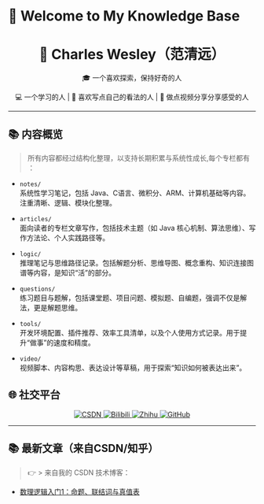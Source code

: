 

<!--
**CharlesWesley-S/CharlesWesley-S** is a ✨ _special_ ✨ repository because its `README.md` (this file) appears on your GitHub profile.

Here are some ideas to get you started:

- 👯 I’m looking to collaborate on ...
- 🤔 I’m looking for help with ...
- 💬 Ask me about ...
- 📫 How to reach me: ...
- 😄 Pronouns: ...
- ⚡ Fun fact: ...
-->
# 👋 Welcome to My Knowledge Base

<h1 align="center">👋 Charles Wesley（范清远）</h1>
<p align="center">🎓 一个喜欢探索，保持好奇的人</p>
<p align="center">💻 一个学习的人 | 🔬 喜欢写点自己的看法的人 | 🎥 做点视频分享分享感受的人 </p>

---
## 📚 内容概览

> 所有内容都经过结构化整理，以支持长期积累与系统性成长,每个专栏都有 ：

- `notes/`  
  系统性学习笔记，包括 Java、C语言、微积分、ARM、计算机基础等内容。注重清晰、逻辑、模块化整理。

- `articles/`  
  面向读者的专栏文章写作，包括技术主题（如 Java 核心机制、算法思维）、写作方法论、个人实践路径等。

- `logic/`  
  推理笔记与思维路径记录。包括解题分析、思维导图、概念重构、知识连接图谱等内容，是知识“活”的部分。

- `questions/`  
  练习题目与题解，包括课堂题、项目问题、模拟题、自编题，强调不仅是解法，更是解题思维。

- `tools/`  
  开发环境配置、插件推荐、效率工具清单，以及个人使用方式记录。用于提升“做事”的速度和精度。

- `video/`  
  视频脚本、内容构思、表达设计等草稿，用于探索“知识如何被表达出来”。


## 🌐 社交平台

<p align="center">
  <a href="https://blog.csdn.net/2301_76578848?type=lately">
    <img src="https://img.shields.io/badge/CSDN-个人主页-E34F26?style=flat-square&logo=csdn&logoColor=white" alt="CSDN">
  </a>
  <a href="https://space.bilibili.com/2088102765">
    <img src="https://img.shields.io/badge/B站-个人主页-FA7298?style=flat-square&logo=bilibili&logoColor=white" alt="Bilibili">
  </a>
  <a href="https://www.zhihu.com/people/42-29-23-9-75">
    <img src="https://img.shields.io/badge/知乎-个人主页-0084FF?style=flat-square&logo=zhihu&logoColor=white" alt="Zhihu">
  </a>
  <a href="https://github.com/你的GitHub用户名">
    <img src="https://img.shields.io/badge/GitHub-个人主页-181717?style=flat-square&logo=github&logoColor=white" alt="GitHub">
  </a>
</p>

---

## 📚 最新文章（来自CSDN/知乎）

> 👉 > 来自我的 CSDN 技术博客：

- [数理逻辑入门1：命题、联结词与真值表](https://blog.csdn.net/2301_76578848/article/details/149425275)





